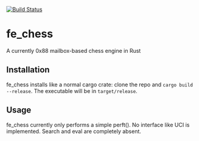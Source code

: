 [![Build Status](https://travis-ci.org/ColonelPhantom/fe_chess.svg?branch=master)](https://travis-ci.org/ColonelPhantom/fe_chess)

# fe_chess
A currently 0x88 mailbox-based chess engine in Rust

## Installation
fe_chess installs like a normal cargo crate: clone the repo and `cargo build --release`.
The executable will be in `target/release`.

## Usage
fe_chess currently only performs a simple perft(). No interface like UCI is implemented.
Search and eval are completely absent.
